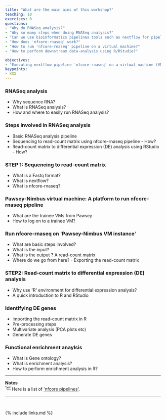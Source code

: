 ```yaml
---
title: "What are the main aims of this workshop?"
teaching: 10
exercises: 0
questions:
- "Why do RNASeq analysis?"
- "Why so many steps when doing RNASeq analysis?"
- "Can we use bioinformatics pipelines tools such as nextflow for pipelining and efficiency?"
- "How does 'nfcore-rnaseq' work?"
- "How to run 'nfcore-rnaseq' pipeline on a virtual machine?"
- "How to perform downstream data-analysis using R/RStudio?" 

objectives:
- "Executing nextflow pipeline 'nfcore-rnaseq' on a virtual machine (VM) instance"
keypoints:
- XXX
---
```


### RNASeq analysis
- Why sequence RNA?
- What is RNASeq analysis?
- How and where to easily run RNASeq analysis?

### Steps involved in RNASeq analysis
- Basic RNASeq analysis pipeline 
- Sequencing to read-count matrix using nfcore-rnaseq pipeline - How? 
- Read-count matrix to differential expression (DE) analysis using RStudio - How?

### STEP 1: Sequencing to read-count matrix
- What is a Fastq format?
- What is nextflow?
- What is nfcore-rnaseq?

### Pawsey-Nimbus virtual machine: A platform to run nfcore-rnaseq pipeline 
- What are the trainee VMs from Pawsey
- How to log on to a trainee VM?
 
### Run nfcore-rnaseq on 'Pawsey-Nimbus VM instance'
- What are basic steps involved?
- What is the input?
- What is the output ? A read-count matrix
- Where do we go from here? - Exporting the read-count matrix

### STEP2: Read-count matrix to differential expression (DE) analysis
- Why use 'R'  environment for differential expression analysis?
- A quick introduction to R and RStudio

### Identifying DE genes
- Importing the read-count matrix in R
- Pre-processing steps
- Multivariate analysis (PCA plots etc)
- Generate DE genes

### Functional enrichment anaylsis
- What is Gene ontology?
- What is enrichment analysis?
- How to perform enrichment analysis in R? 

___
**Notes**   
<sup id="f1">1[↩](#a1)</sup> Here is a list of ['nfcore pipelines'](https://nf-co.re/pipelines/).

___
<br>



{% include links.md %}
